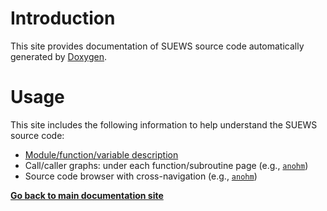 
# Introduction

This site provides documentation of SUEWS source code automatically generated by [Doxygen](http://www.doxygen.nl).


# Usage

This site includes the following information to help understand the SUEWS source code:

-  [Module/function/variable description](namespacemembers.html)
-  Call/caller graphs: under each function/subroutine page (e.g., [`anohm`](namespaceanohm__module.html#a45c32c3585e2b5896f8db44196678492))
-  Source code browser with cross-navigation (e.g., [`anohm`](namespaceanohm__module.html#a45c32c3585e2b5896f8db44196678492))


[**Go back to main documentation site**](../../index.html)
